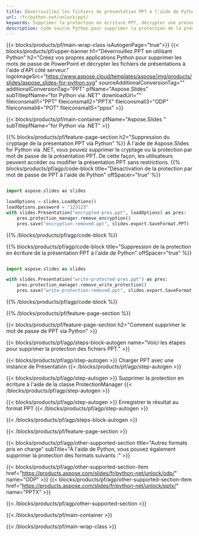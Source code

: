 ```yaml
---
title: Déverrouillez les fichiers de présentation PPT à l'aide de Python
url: /fr/python-net/unlock/ppt/
keywords: Supprimer la protection en écriture PPT, décrypter une présentation PPT, déverrouiller la présentation PPT, déprotéger PPT
description: Code source Python pour supprimer la protection de la présentation PPT.
---
```


{{< blocks/products/pf/main-wrap-class isAutogenPage="true">}}
{{< blocks/products/pf/upper-banner h1="Déverrouillez PPT en utilisant Python" h2="Créez vos propres applications Python pour supprimer les mots de passe de PowerPoint et décrypter les fichiers de présentations à l'aide d'API côté serveur." logoImageSrc="https://www.aspose.cloud/templates/aspose/img/products/slides/aspose_slides-for-python.svg" sourceAdditionalConversionTag="" additionalConversionTag="PPT" pfName="Aspose.Slides" subTitlepfName="for Python via .NET" downloadUrl="" fileiconsmall1="PPT" fileiconsmall2="PPTX" fileiconsmall3="ODP" fileiconsmall4="POT" fileiconsmall5="ppsx" >}}

{{< blocks/products/pf/main-container pfName="Aspose.Slides " subTitlepfName="for Python via .NET" >}}

{{% blocks/products/pf/feature-page-section  h2="Suppression du cryptage de la présentation PPT via Python" %}}
À l'aide de Aspose.Slides for Python via .NET, vous pouvez supprimer le cryptage ou la protection par mot de passe de la présentation PPT. De cette façon, les utilisateurs peuvent accéder ou modifier la présentation PPT sans restrictions.
{{% blocks/products/pf/agp/code-block title="Désactivation de la protection par mot de passe de PPT à l'aide de Python" offSpacer="true" %}}

```py

import aspose.slides as slides

loadOptions = slides.LoadOptions()
loadOptions.password = "123123"
with slides.Presentation("encrypted-pres.ppt", loadOptions) as pres:
    pres.protection_manager.remove_encryption()
    pres.save("encryption-removed.ppt", slides.export.SaveFormat.PPT)
```

{{% /blocks/products/pf/agp/code-block %}}

{{% blocks/products/pf/agp/code-block title="Suppression de la protection en écriture de la présentation PPT à l'aide de Python" offSpacer="true" %}}

```py

import aspose.slides as slides

with slides.Presentation("write-protected-pres.ppt") as pres:
    pres.protection_manager.remove_write_protection()
    pres.save("write-protection-removed.ppt", slides.export.SaveFormat.PPT)

```

{{% /blocks/products/pf/agp/code-block %}}

{{% /blocks/products/pf/feature-page-section %}}

{{< blocks/products/pf/feature-page-section  h2="Comment supprimer le mot de passe de PPT via Python" >}}

{{< blocks/products/pf/agp/steps-block-autogen name="Voici les étapes pour supprimer la protection des fichiers PPT." >}}

{{< blocks/products/pf/agp/step-autogen >}}
Charger PPT avec une instance de Presentation
{{< /blocks/products/pf/agp/step-autogen >}}

{{< blocks/products/pf/agp/step-autogen >}}
Supprimer la protection en écriture à l'aide de la classe ProtectionManager
{{< /blocks/products/pf/agp/step-autogen >}}

{{< blocks/products/pf/agp/step-autogen >}}
Enregistrer le résultat au format PPT
{{< /blocks/products/pf/agp/step-autogen >}}

{{< /blocks/products/pf/agp/steps-block-autogen >}}

{{< /blocks/products/pf/feature-page-section >}}

{{< blocks/products/pf/agp/other-supported-section title="Autres formats pris en charge" subTitle="À l'aide de Python, vous pouvez également supprimer la protection des formats suivants :" >}}

{{< blocks/products/pf/agp/other-supported-section-item href="https://products.aspose.com/slides/fr/python-net/unlock/odp/" name="ODP" >}}
{{< blocks/products/pf/agp/other-supported-section-item href="https://products.aspose.com/slides/fr/python-net/unlock/pptx/" name="PPTX" >}}


{{< /blocks/products/pf/agp/other-supported-section >}}

{{< /blocks/products/pf/main-container >}}
    
{{< /blocks/products/pf/main-wrap-class >}}